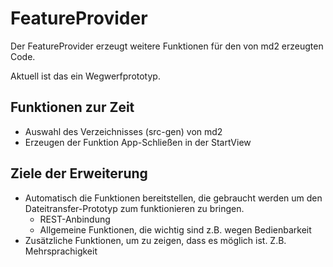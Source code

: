 # FeatureProvider
Der FeatureProvider erzeugt weitere Funktionen für den von md2 erzeugten Code.

Aktuell ist das ein Wegwerfprototyp.   
## Funktionen zur Zeit
- Auswahl des Verzeichnisses (src-gen) von md2
- Erzeugen der Funktion App-Schließen in der StartView

## Ziele der Erweiterung
- Automatisch die Funktionen bereitstellen, die gebraucht werden um den Dateitransfer-Prototyp zum funktionieren zu bringen.
  - REST-Anbindung
  - Allgemeine Funktionen, die wichtig sind z.B. wegen Bedienbarkeit
- Zusätzliche Funktionen, um zu zeigen, dass es möglich ist. Z.B. Mehrsprachigkeit
